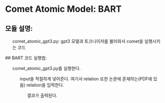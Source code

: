 # Comet Atomic Model: BART

## 모듈 설명:
<div>
<ul> comet_atomic_gpt3.py: gpt3 모델과 토크나이저를 불러와서 comet을 실행시키는 코드


</div>
## BART 코드 실행법:

<div>
    <ul> comet_atomic_gpt3.py를 실행한다.
    <ul> input을 적절하게 넣어준다. 여기서 relation 또한 논문에 존재하는(PDF에 있음) relation을 입력한다.
    <ul> 결과가 출력된다.    
</div>